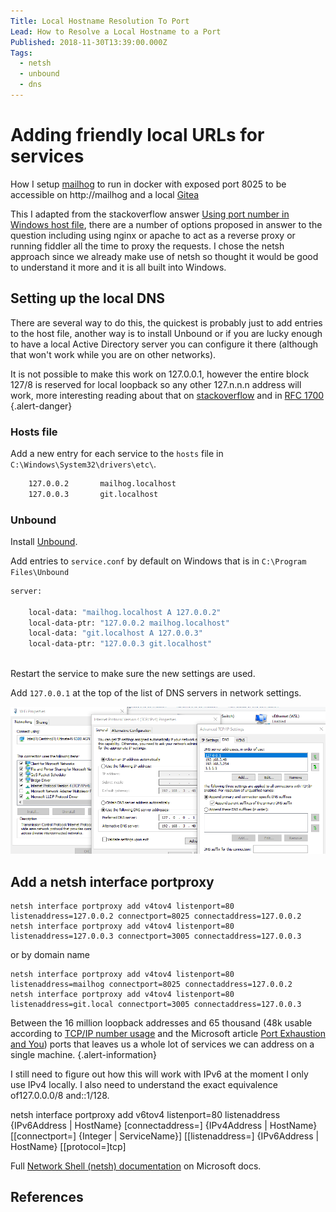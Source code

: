 ```yaml
---
Title: Local Hostname Resolution To Port
Lead: How to Resolve a Local Hostname to a Port
Published: 2018-11-30T13:39:00.000Z
Tags:
  - netsh
  - unbound
  - dns
---
```

# Adding friendly local URLs for services

How I setup [mailhog](https://github.com/mailhog/MailHog) to run in docker with exposed port 8025 to be accessible on http://mailhog and a local [Gitea](https://gitea.io/en-us/)

This I adapted from the stackoverflow answer [Using port number in Windows host file], there are a number of options proposed in answer to the question including using nginx or apache to act as a reverse proxy or running fiddler all the time to proxy the requests. I chose the netsh approach since we already make use of netsh so thought it would be good to understand it more and it is all built into Windows.

## Setting up the local DNS

There are several way to do this, the quickest is probably just to add entries to the host file, another way is to install Unbound or if you are lucky enough to have a local Active Directory server you can configure it there (although that won't work while you are on other networks).

It is not possible to make this work on 127.0.0.1, however the entire block 127/8 is reserved for local loopback so any other 127.n.n.n address will work, more interesting reading about that on [stackoverflow](https://serverfault.com/questions/157496/why-is-loopback-ip-address-from-127-0-0-1-to-127-255-255-254) and in [RFC 1700](https://www.ietf.org/rfc/rfc3330.txt) {.alert-danger}

### Hosts file

Add a new entry for each service to the `hosts` file in `C:\Windows\System32\drivers\etc\`.

``` cmd
    127.0.0.2       mailhog.localhost
    127.0.0.3       git.localhost
```

### Unbound

Install [Unbound](https://nlnetlabs.nl/projects/unbound/download/).

Add entries to `service.conf` by default on Windows that is in `C:\Program Files\Unbound`

``` cmd
server:
    
    local-data: "mailhog.localhost A 127.0.0.2"
    local-data-ptr: "127.0.0.2 mailhog.localhost"
    local-data: "git.localhost A 127.0.0.3"
    local-data-ptr: "127.0.0.3 git.localhost"
    
```

Restart the service to make sure the new settings are used.

Add `127.0.0.1` at the top of the list of DNS servers in network settings.

![Network settings with 127.0.0.1 as DNS server](../assets/Images/local_dns_with_unbound_network_settings.png)

## Add a netsh interface portproxy

```
netsh interface portproxy add v4tov4 listenport=80 listenaddress=127.0.0.2 connectport=8025 connectaddress=127.0.0.2  
netsh interface portproxy add v4tov4 listenport=80 listenaddress=127.0.0.3 connectport=3005 connectaddress=127.0.0.3
```
or by domain name
```
netsh interface portproxy add v4tov4 listenport=80 listenaddress=mailhog connectport=8025 connectaddress=127.0.0.2  
netsh interface portproxy add v4tov4 listenport=80 listenaddress=git.local connectport=3005 connectaddress=127.0.0.3
```

Between the 16 million loopback addresses and 65 thousand (48k usable according to [TCP/IP number usage] and the Microsoft article [Port Exhaustion and You]) ports that leaves us a whole lot of services we can address on a single machine. {.alert-information}

I still need to figure out how this will work with IPv6 at the moment I only use IPv4 locally. I also need to understand the exact equivalence of127.0.0.0/8 and::1/128.

netsh interface portproxy add v6tov4 listenport=80 listenaddress {IPv6Address | HostName} \[connectaddress=] {IPv4Address | HostName} \[[connectport=] {Integer | ServiceName}] \[[listenaddress=] {IPv6Address | HostName} \[[protocol=]tcp]

Full [Network Shell (netsh) documentation](https://docs.microsoft.com/en-us/windows-server/networking/technologies/netsh/netsh-interface-portproxy) on Microsoft docs.

## References
[Using port number in Windows host file]: https://stackoverflow.com/a/36646749/7400768
[TCP/IP number usage]: https://stackoverflow.com/questions/113224/what-is-the-largest-tcp-ip-network-port-number-allowable-for-ipv4
[Port Exhaustion and You]: https://docs.microsoft.com/en-us/archive/blogs/askds/port-exhaustion-and-you-or-why-the-netstat-tool-is-your-friend